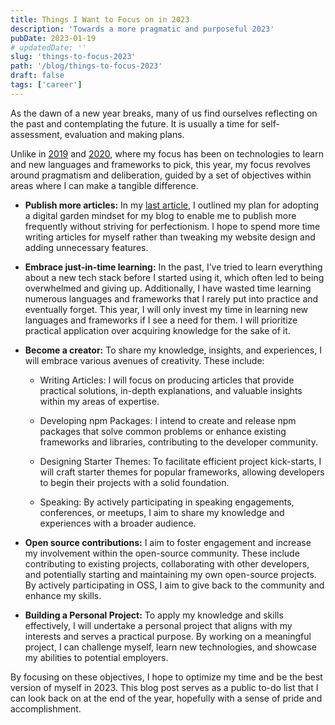 ```yaml
---
title: Things I Want to Focus on in 2023
description: 'Towards a more pragmatic and purposeful 2023'
pubDate: 2023-01-19
# updatedDate: ''
slug: 'things-to-focus-2023'
path: '/blog/things-to-focus-2023'
draft: false
tags: ['career']
---
```


As the dawn of a new year breaks, many of us find ourselves reflecting on the past and contemplating the future. It is usually a time for self-assessment, evaluation and making plans.

Unlike in [2019](/blog/things-i-dont-know-2019) and [2020](/blog/tech-to-learn-2020), where my focus has been on technologies to learn and new languages and frameworks to pick, this year, my focus revolves around pragmatism and deliberation, guided by a set of objectives within areas where I can make a tangible difference.

- **Publish more articles:** In my [last article](/blog/digital-garden), I outlined my plan for adopting a digital garden mindset for my blog to enable me to publish more frequently without striving for perfectionism. I hope to spend more time writing articles for myself rather than tweaking my website design and adding unnecessary features.

- **Embrace just-in-time learning:** In the past, I’ve tried to learn everything about a new tech stack before I started using it, which often led to being overwhelmed and giving up. Additionally, I have wasted time learning numerous languages and frameworks that I rarely put into practice and eventually forget. This year, I will only invest my time in learning new languages and frameworks if I see a need for them. I will prioritize practical application over acquiring knowledge for the sake of it.

- **Become a creator:** To share my knowledge, insights, and experiences, I will embrace various avenues of creativity. These include:
  - Writing Articles: I will focus on producing articles that provide practical solutions, in-depth explanations, and valuable insights within my areas of expertise.

  - Developing npm Packages: I intend to create and release npm packages that solve common problems or enhance existing frameworks and libraries, contributing to the developer community.

  - Designing Starter Themes: To facilitate efficient project kick-starts, I will craft starter themes for popular frameworks, allowing developers to begin their projects with a solid foundation.

  - Speaking: By actively participating in speaking engagements, conferences, or meetups, I aim to share my knowledge and experiences with a broader audience.

- **Open source contributions:** I aim to foster engagement and increase my involvement within the open-source community. These include contributing to existing projects, collaborating with other developers, and potentially starting and maintaining my own open-source projects. By actively participating in OSS, I aim to give back to the community and enhance my skills.

- **Building a Personal Project:** To apply my knowledge and skills effectively, I will undertake a personal project that aligns with my interests and serves a practical purpose. By working on a meaningful project, I can challenge myself, learn new technologies, and showcase my abilities to potential employers.

By focusing on these objectives, I hope to optimize my time and be the best version of myself in 2023. This blog post serves as a public to-do list that I can look back on at the end of the year, hopefully with a sense of pride and accomplishment.
